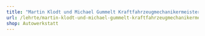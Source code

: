 ```yaml
---
title: "Martin Klodt und Michael Gummelt Kraftfahrzeugmechanikermeister"
url: /lehrte/martin-klodt-und-michael-gummelt-kraftfahrzeugmechanikermeister/
shop: Autowerkstatt
---
```

